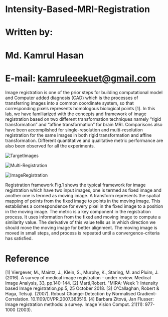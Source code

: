 # Intensity-Based-MRI-Registration
# Written by:
# Md. Kamrul Hasan
# E-mail: kamruleeekuet@gmail.com

Image registration is one of the prior steps for building computational model and Computer added diagnosis   (CAD) which  is the processes of transferring images into a common coordinate system,  so that corresponding pixels represents  homologous  biological  points  [1].  In  this  lab,  we  have  familiarized  with  the  concepts  and  framework  of  image  registration  based  on  two  different  transformation  techniques  namely  “rigid  transformation”  and  “affine  transformation” for brain MRI. Comparisons also have been accomplished for single-resolution and multi-resolution  registration for the same images  in both  rigid transformation  and  affine transformation. Different  quantitative and  qualitative metric performance are also been observed for all the experiments. 


![TargetImages](https://user-images.githubusercontent.com/32570071/54872670-e2c67b80-4dc7-11e9-86e9-e5a02d251e8f.PNG)

![Multi-Registration](https://user-images.githubusercontent.com/32570071/54872676-fa9dff80-4dc7-11e9-9cf8-53d69f56a7e2.PNG)

![ImageRegistration](https://user-images.githubusercontent.com/32570071/54872682-16a1a100-4dc8-11e9-80ae-3b494add26c3.PNG)


Registration framework
Fig.1 shows the typical framework for image registration which have two input images, one is termed as fixed image and another one is termed as moving image. A transform represents the spatial mapping of points from the fixed image to points in the moving image. This establishes a correspondence for every pixel in the fixed image to a position in the moving image. The metric is a key component in the registration process. It uses information from the fixed and moving image to compute a similarity value. The derivative of this value tells us in which direction we should move the moving image for better alignment. The moving image is moved in small steps, and process is repeated until a convergence-criteria has satisfied.  

# Reference
[1] Viergever, M., Maintz, J., Klein, S., Murphy, K., Staring, M. and Pluim, J. (2016). A survey of medical image registration – under review. Medical Image Analysis, 33, pp.140-144.
[2] Marti,Robert. "MIRA: Week 1: Intensity based Image registration,pp.5, 25 October 2018.
[3] O'Callaghan, Robert & Haga, Tetsuji. (2007). Robust Change-Detection by Normalised Gradient-Correlation. 10.1109/CVPR.2007.383516.
[4] Barbara Zitová, Jan Flusser: Image registration methods: a survey. Image Vision Comput. 21(11): 977-1000 (2003).
